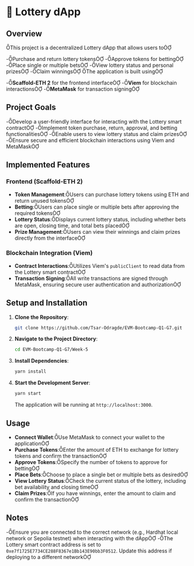 # 🎰 Lottery dApp

## Overview
This project is a decentralized Lottery dApp that allows users to

-Purchase and return lottery tokens
-Approve tokens for betting
-Place single or multiple bets
-View lottery status and personal prizes
-Claim winnings
The application is built using

-**Scaffold-ETH 2** for the frontend interface
-**Viem** for blockchain interactions
-**MetaMask** for transaction signing

## Project Goals

-Develop a user-friendly interface for interacting with the Lottery smart contract
-Implement token purchase, return, approval, and betting functionalities
-Enable users to view lottery status and claim prizes
-Ensure secure and efficient blockchain interactions using Viem and MetaMask

## Implemented Features

### Frontend (Scaffold-ETH 2)

- **Token Management**:Users can purchase lottery tokens using ETH and return unused tokens
- **Betting**:Users can place single or multiple bets after approving the required tokens
- **Lottery Status**:Displays current lottery status, including whether bets are open, closing time, and total bets placed
- **Prize Management**:Users can view their winnings and claim prizes directly from the interface

### Blockchain Integration (Viem)

- **Contract Interactions**:Utilizes Viem's `publicClient` to read data from the Lottery smart contract
- **Transaction Signing**:All write transactions are signed through MetaMask, ensuring secure user authentication and authorization

## Setup and Installation

1. **Clone the Repository**:

   ```bash
   git clone https://github.com/Tsar-Odragde/EVM-Bootcamp-Q1-G7.git
   ```

2. **Navigate to the Project Directory**:

   ```bash
   cd EVM-Bootcamp-Q1-G7/Week-5
   ```

3. **Install Dependencies**:

   ```bash
   yarn install
   ```

4. **Start the Development Server**:

   ```bash
   yarn start
   ```

   The application will be running at `http://localhost:3000`.

## Usage

- **Connect Wallet**:Use MetaMask to connect your wallet to the application
- **Purchase Tokens**:Enter the amount of ETH to exchange for lottery tokens and confirm the transaction
- **Approve Tokens**:Specify the number of tokens to approve for betting
- **Place Bets**:Choose to place a single bet or multiple bets as desired
- **View Lottery Status**:Check the current status of the lottery, including bet availability and closing time
- **Claim Prizes**:If you have winnings, enter the amount to claim and confirm the transaction

## Notes

-Ensure you are connected to the correct network (e.g., Hardhat local network or Sepolia testnet) when interacting with the dApp
-The Lottery smart contract address is set to `0xe7f1725E7734CE288F8367e1Bb143E90bb3F0512`. Update this address if deploying to a different network
